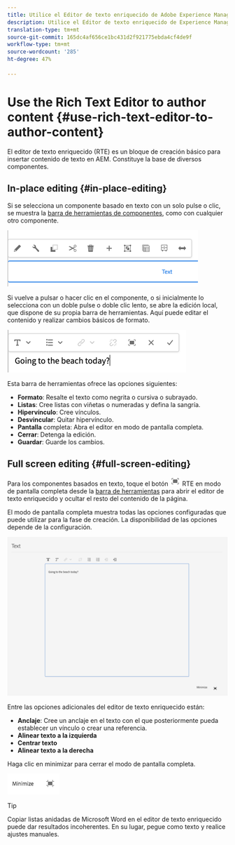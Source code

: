 ```yaml
---
title: Utilice el Editor de texto enriquecido de Adobe Experience Manager para crear contenido.
description: Utilice el Editor de texto enriquecido de Experience Manager para crear contenido.
translation-type: tm+mt
source-git-commit: 165dc4af656ce1bc431d2f921775ebda4cf4de9f
workflow-type: tm+mt
source-wordcount: '285'
ht-degree: 47%

---
```



# Use the Rich Text Editor to author content {#use-rich-text-editor-to-author-content}

El editor de texto enriquecido (RTE) es un bloque de creación básico para insertar contenido de texto en AEM. Constituye la base de diversos componentes.

## In-place editing {#in-place-editing}

Si se selecciona un componente basado en texto con un solo pulse o clic, se muestra la [barra de herramientas de componentes](/help/sites-cloud/authoring/fundamentals/editing-content.md#component-toolbar), como con cualquier otro componente.

![La barra de herramientas de componentes](/help/sites-cloud/authoring/assets/editing-component-toolbar.png)

Si vuelve a pulsar o hacer clic en el componente, o si inicialmente lo selecciona con un doble pulse o doble clic lento, se abre la edición local, que dispone de su propia barra de herramientas. Aquí puede editar el contenido y realizar cambios básicos de formato.

![Edición local con RTE](/help/sites-cloud/authoring/assets/rte-in-place-editing.png)

Esta barra de herramientas ofrece las opciones siguientes:

* **Formato**: Resalte el texto como negrita o cursiva o subrayado.
* **Listas**: Cree listas con viñetas o numeradas y defina la sangría.
* **Hipervínculo**: Cree vínculos.
* **Desvincular**: Quitar hipervínculo.
* **Pantalla** completa: Abra el editor en modo de pantalla completa.
* **Cerrar**: Detenga la edición.
* **Guardar**: Guarde los cambios.

## Full screen editing {#full-screen-editing}

Para los componentes basados en texto, toque el botón ![de pantalla completa](/help/sites-cloud/authoring/assets/editing-full-screen.png) RTE en modo de pantalla completa desde la [barra de herramientas](/help/sites-cloud/authoring/fundamentals/editing-content.md#component-toolbar) para abrir el editor de texto enriquecido y ocultar el resto del contenido de la página.

El modo de pantalla completa muestra todas las opciones configuradas que puede utilizar para la fase de creación. La disponibilidad de las opciones depende de la configuración. <!--Full screen mode displays all the configured options that you can use for authoring. The availability of options [depends on the configuration](/help/sites-administering/rich-text-editor.md).-->

![RTE en modo de pantalla completa](/help/sites-cloud/authoring/assets/rte-full-screen.png)

Entre las opciones adicionales del editor de texto enriquecido están:

* **Anclaje**: Cree un anclaje en el texto con el que posteriormente pueda establecer un vínculo o crear una referencia.
* **Alinear texto a la izquierda**
* **Centrar texto**
* **Alinear texto a la derecha**

Haga clic en minimizar para cerrar el modo de pantalla completa.

![Botón para minimizar el RTE](/help/sites-cloud/authoring/assets/rte-minimize.png)

>[!Tip]
>
>Copiar listas anidadas de Microsoft Word en el editor de texto enriquecido puede dar resultados incoherentes. En su lugar, pegue como texto y realice ajustes manuales.
